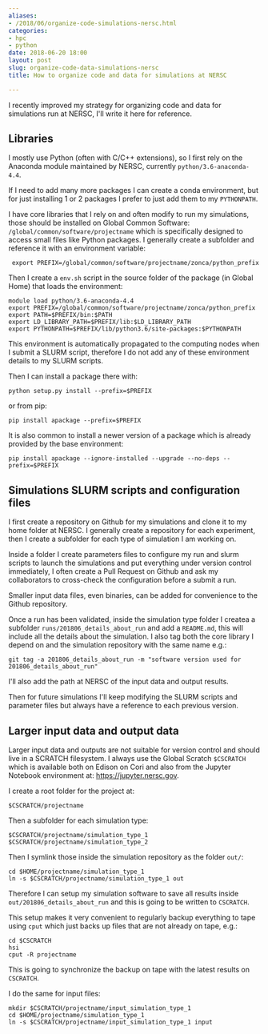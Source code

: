 ```yaml
---
aliases:
- /2018/06/organize-code-simulations-nersc.html
categories:
- hpc
- python
date: 2018-06-20 18:00
layout: post
slug: organize-code-data-simulations-nersc
title: How to organize code and data for simulations at NERSC

---
```


I recently improved my strategy for organizing code and data for simulations run at NERSC,
I'll write it here for reference.

## Libraries

I mostly use Python (often with C/C++ extensions), so I first rely on the Anaconda
module maintained by NERSC, currently `python/3.6-anaconda-4.4`.

If I need to add many more packages I can create a conda environment, but for just installing
1 or 2 packages I prefer to just add them to my `PYTHONPATH`.

I have core libraries that I rely on and often modify to run my simulations,
those should be installed on Global Common Software: `/global/common/software/projectname`
which is specifically designed to access small files like Python packages.
I generally create a subfolder and reference it with an environment variable:

     export PREFIX=/global/common/software/projectname/zonca/python_prefix

Then I create a `env.sh` script in the source folder of the package (in Global Home) that loads
the environment:

    module load python/3.6-anaconda-4.4
    export PREFIX=/global/common/software/projectname/zonca/python_prefix
    export PATH=$PREFIX/bin:$PATH
    export LD_LIBRARY_PATH=$PREFIX/lib:$LD_LIBRARY_PATH
    export PYTHONPATH=$PREFIX/lib/python3.6/site-packages:$PYTHONPATH

This environment is automatically propagated to the computing nodes when I submit a SLURM script,
therefore I do not add any of these environment details to my SLURM scripts.

Then I can install a package there with:

    python setup.py install --prefix=$PREFIX

or from pip:

    pip install apackage --prefix=$PREFIX

It is also common to install a newer version of a package which is already provided by
the base environment:

    pip install apackage --ignore-installed --upgrade --no-deps --prefix=$PREFIX

## Simulations SLURM scripts and configuration files

I first create a repository on Github for my simulations and clone it to my home folder at NERSC.
I generally create a repository for each experiment, then I create a subfolder for each
type of simulation I am working on.

Inside a folder I create parameters files to configure my run and slurm scripts to launch the
simulations and put everything under version control immediately, I often create a Pull Request
on Github and ask my collaborators to cross-check the configuration before a submit a run.

Smaller input data files, even binaries, can be added for convenience to the Github repository.

Once a run has been validated, inside the simulation type folder I createa a subfolder `runs/201806_details_about_run` and
add a `README.md`, this will include all the details about the simulation.
I also tag both the core library I depend on and the simulation repository with the same name e.g.:

    git tag -a 201806_details_about_run -m "software version used for 201806_details_about_run"

I'll also add the path at NERSC of the input data and output results.

Then for future simulations I'll keep modifying the SLURM scripts and parameter files but always have
a reference to each previous version.

## Larger input data and output data

Larger input data and outputs are not suitable for version control and should live in a SCRATCH filesystem.
I always use the Global Scratch `$CSCRATCH` which is available both on Edison on Cori and also
from the Jupyter Notebook environment at: <https://jupyter.nersc.gov>.

I create a root folder for the project at:

    $CSCRATCH/projectname

Then a subfolder for each simulation type:

    $CSCRATCH/projectname/simulation_type_1
    $CSCRATCH/projectname/simulation_type_2

Then I symlink those inside the simulation repository as the folder `out/`:

    cd $HOME/projectname/simulation_type_1
    ln -s $CSCRATCH/projectname/simulation_type_1 out

Therefore I can setup my simulation software to save all results inside `out/201806_details_about_run`
and this is going to be written to `CSCRATCH`.

This setup makes it very convenient to regularly backup everything to tape using `cput` which just backs up
files that are not already on tape, e.g.:

    cd $CSCRATCH
    hsi
    cput -R projectname

This is going to synchronize the backup on tape with the latest results on `CSCRATCH`.

I do the same for input files:

    mkdir $CSCRATCH/projectname/input_simulation_type_1
    cd $HOME/projectname/simulation_type_1
    ln -s $CSCRATCH/projectname/input_simulation_type_1 input
